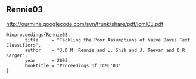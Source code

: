 

## Rennie03 ##
http://ourmine.googlecode.com/svn/trunk/share/pdf/icml03.pdf
```
@inproceedings{Rennie03,
       title     = "Tackling the Poor Assumptions of Naive Bayes Text Classifiers",
       author    = "J.D.M. Rennie and L. Shih and J. Teevan and D.R. Karger",
       year      = 2003, 
       booktitle = "Proceedings of ICML'03"
}
```